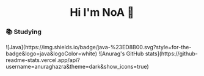 <div align=center>
  <h1> Hi I'm NoA 👋 </h1>
</div>
  <h3> 📚 Studying </h3>
  ![Java](https://img.shields.io/badge/java-%23ED8B00.svg?style=for-the-badge&logo=java&logoColor=white)
  ![Anurag's GitHub stats](https://github-readme-stats.vercel.app/api?username=anuraghazra&theme=dark&show_icons=true)
